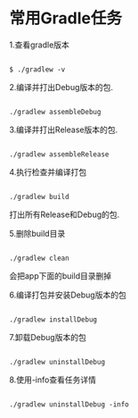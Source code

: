 # 常用Gradle任务



1.查看gradle版本



```

$ ./gradlew -v

```



2.编译并打出Debug版本的包.



```

./gradlew assembleDebug

```



3.编译并打出Release版本的包.



```

./gradlew assembleRelease

```



4.执行检查并编译打包



```

./gradlew build

```



打出所有Release和Debug的包.



5.删除build目录



```

./gradlew clean

```



会把app下面的build目录删掉



6.编译打包并安装Debug版本的包



```

./gradlew installDebug

```



7.卸载Debug版本的包



```

./gradlew uninstallDebug

```



8.使用-info查看任务详情



```

./gradlew uninstallDebug -info

```

